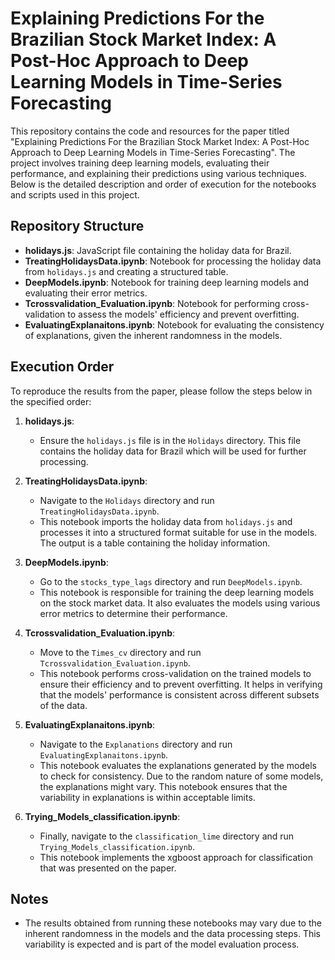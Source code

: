 # Explaining Predictions For the Brazilian Stock Market Index: A Post-Hoc Approach to Deep Learning Models in Time-Series Forecasting

This repository contains the code and resources for the paper titled "Explaining Predictions For the Brazilian Stock Market Index: A Post-Hoc Approach to Deep Learning Models in Time-Series Forecasting". The project involves training deep learning models, evaluating their performance, and explaining their predictions using various techniques. Below is the detailed description and order of execution for the notebooks and scripts used in this project.

## Repository Structure

- **holidays.js**: JavaScript file containing the holiday data for Brazil.
- **TreatingHolidaysData.ipynb**: Notebook for processing the holiday data from `holidays.js` and creating a structured table.
- **DeepModels.ipynb**: Notebook for training deep learning models and evaluating their error metrics.
- **Tcrossvalidation_Evaluation.ipynb**: Notebook for performing cross-validation to assess the models' efficiency and prevent overfitting.
- **EvaluatingExplanaitons.ipynb**: Notebook for evaluating the consistency of explanations, given the inherent randomness in the models.

## Execution Order

To reproduce the results from the paper, please follow the steps below in the specified order:

1. **holidays.js**: 
    - Ensure the `holidays.js` file is in the `Holidays` directory. This file contains the holiday data for Brazil which will be used for further processing.

2. **TreatingHolidaysData.ipynb**:
    - Navigate to the `Holidays` directory and run `TreatingHolidaysData.ipynb`.
    - This notebook imports the holiday data from `holidays.js` and processes it into a structured format suitable for use in the models. The output is a table containing the holiday information.

3. **DeepModels.ipynb**:
    - Go to the `stocks_type_lags` directory and run `DeepModels.ipynb`.
    - This notebook is responsible for training the deep learning models on the stock market data. It also evaluates the models using various error metrics to determine their performance.

4. **Tcrossvalidation_Evaluation.ipynb**:
    - Move to the `Times_cv` directory and run `Tcrossvalidation_Evaluation.ipynb`.
    - This notebook performs cross-validation on the trained models to ensure their efficiency and to prevent overfitting. It helps in verifying that the models' performance is consistent across different subsets of the data.

5. **EvaluatingExplanaitons.ipynb**:
    - Navigate to the `Explanations` directory and run `EvaluatingExplanaitons.ipynb`.
    - This notebook evaluates the explanations generated by the models to check for consistency. Due to the random nature of some models, the explanations might vary. This notebook ensures that the variability in explanations is within acceptable limits.

6. **Trying_Models_classification.ipynb**:
    - Finally, navigate to the `classification_lime` directory and run `Trying_Models_classification.ipynb`.
    - This notebook implements the xgboost approach for classification that was presented on the paper.

## Notes

- The results obtained from running these notebooks may vary due to the inherent randomness in the models and the data processing steps. This variability is expected and is part of the model evaluation process.
